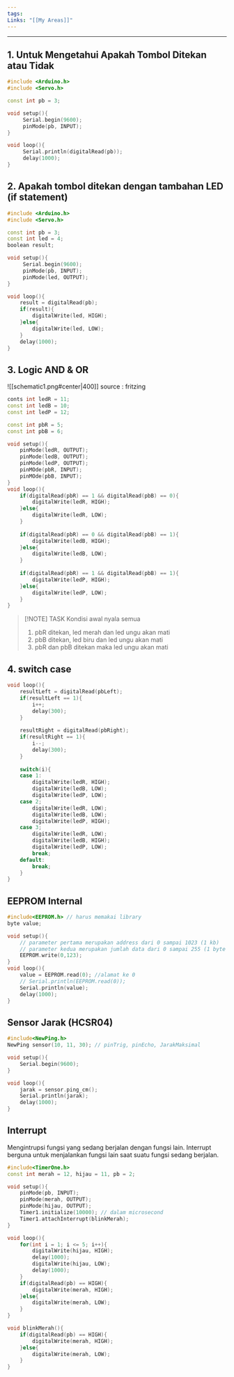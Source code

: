 ```yaml
---
tags: 
Links: "[[My Areas]]"
---
```

---
## 1. Untuk Mengetahui Apakah Tombol Ditekan atau Tidak

```cpp
#include <Arduino.h>
#include <Servo.h>

const int pb = 3;

void setup(){
	 Serial.begin(9600);
	 pinMode(pb, INPUT);
} 

void loop(){
	 Serial.println(digitalRead(pb));
	 delay(1000);
}
```
## 2. Apakah tombol ditekan dengan tambahan LED (if statement)

```cpp
#include <Arduino.h>
#include <Servo.h>

const int pb = 3;
const int led = 4;
boolean result;

void setup(){
	 Serial.begin(9600);
	 pinMode(pb, INPUT);
	 pinMode(led, OUTPUT);
} 

void loop(){
	result = digitalRead(pb);
	if(result){
		digitalWrite(led, HIGH);
	}else{
		digitalWrite(led, LOW);
	}
	delay(1000);
}
```
## 3. Logic AND & OR

![[schematic1.png#center|400]]
source : fritzing
```cpp
conts int ledR = 11;
const int ledB = 10;
const int ledP = 12;

const int pbR = 5;
const int pbB = 6;

void setup(){
	pinMode(ledR, OUTPUT);
	pinMode(ledB, OUTPUT);
	pinMode(ledP, OUTPUT);
	pinMOde(pbR, INPUT);
	pinMOde(pbB, INPUT);
}
void loop(){
	if(digitalRead(pbR) == 1 && digitalRead(pbB) == 0){
		digitalWrite(ledR, HIGH);
	}else{
		digitalWrite(ledR, LOW);
	}
	
	if(digitalRead(pbR) == 0 && digitalRead(pbB) == 1){
		digitalWrite(ledB, HIGH);
	}else{
		digitalWrite(ledB, LOW);
	}
	
	if(digitalRead(pbR) == 1 && digitalRead(pbB) == 1){
		digitalWrite(ledP, HIGH);
	}else{
		digitalWrite(ledP, LOW);
	}
}
```

> [!NOTE] TASK
> Kondisi awal nyala semua
> 1. pbR ditekan, led merah dan led ungu akan mati
> 2. pbB ditekan, led biru dan led ungu akan mati
> 3. pbR dan pbB ditekan maka led ungu akan mati
## 4. switch case

```cpp
void loop(){
	resultLeft = digitalRead(pbLeft);
	if(resultLeft == 1){
		i++;
		delay(300);
	}
	
	resultRight = digitalRead(pbRight);
	if(resultRight == 1){
		i--;
		delay(300);
	}
	
	switch(i){
	case 1:
		digitalWrite(ledR, HIGH);
		digitalWrite(ledB, LOW);
		digitalWrite(ledP, LOW);
	case 2;
		digitalWrite(ledR, LOW);
		digitalWrite(ledB, LOW);
		digitalWrite(ledP, HIGH);
	case 3;
		digitalWrite(ledR, LOW);
		digitalWrite(ledB, HIGH);
		digitalWrite(ledP, LOW);
		break;
	default:
		break;
	}
}
```
## EEPROM Internal
```cpp
#include<EEPROM.h> // harus memakai library
byte value;

void setup(){
	// parameter pertama merupakan address dari 0 sampai 1023 (1 kb)
	// parameter kedua merupakan jumlah data dari 0 sampai 255 (1 byte = 8 bit)
	EEPROM.write(0,123);
}
void loop(){
	value = EEPROM.read(0); //alamat ke 0
	// Serial.println(EEPROM.read(0));
	Serial.println(value);
	delay(1000);
}
```
## Sensor Jarak (HCSR04)
```cpp
#include<NewPing.h>
NewPing sensor(10, 11, 30); // pinTrig, pinEcho, JarakMaksimal

void setup(){
	Serial.begin(9600);
}

void loop(){
	jarak = sensor.ping_cm();
	Serial.println(jarak);
	delay(1000);
}
```
## Interrupt
Mengintrupsi fungsi yang sedang berjalan dengan fungsi lain. Interrupt berguna untuk menjalankan fungsi lain saat suatu fungsi sedang berjalan.
```cpp
#include<TimerOne.h>
const int merah = 12, hijau = 11, pb = 2;

void setup(){
	pinMode(pb, INPUT);
	pinMode(merah, OUTPUT);
	pinMode(hijau, OUTPUT);
	Timer1.initialize(10000); // dalam microsecond
	Timer1.attachInterrupt(blinkMerah);
}

void loop(){
	for(int i = 1; i <= 5; i++){
		digitalWrite(hijau, HIGH);
		delay(1000);
		digitalWrite(hijau, LOW);
		delay(1000);
	}
	if(digitalRead(pb) == HIGH){
		digitalWrite(merah, HIGH);
	}else{
		digitalWrite(merah, LOW);
	}
}

void blinkMerah(){
	if(digitalRead(pb) == HIGH){
		digitalWrite(merah, HIGH);
	}else{
		digitalWrite(merah, LOW);
	}
}
```